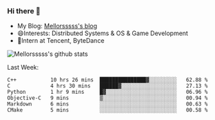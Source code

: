 ### Hi there 👋

- My Blog: [Mellorsssss's blog](https://mellorsssss.com/)
- 😄Interests: Distributed Systems & OS & Game Development
- 🤔Intern at Tencent, ByteDance


![Mellorsssss's github stats](https://github-readme-stats.vercel.app/api?username=Mellorsssss&show_icons=true&theme=radical)

<!-- ![Top Langs](https://github-readme-stats.vercel.app/api/top-langs/?username=anuraghazra&hide=javascript,html,typescript,css,glsl) -->

<!--
**Mellorsssss/Mellorsssss** is a ✨ _special_ ✨ repository because its `README.md` (this file) appears on your GitHub profile.

Here are some ideas to get you started:

- 🔭 I’m currently working on ...
- 🌱 I’m currently learning ...
- 👯 I’m looking to collaborate on ...
- 🤔 I’m looking for help with ...
- 💬 Ask me about ...
- 📫 How to reach me: ...
- 😄 Pronouns: ...
- ⚡ Fun fact: ...
-->

Last Week:
<!--START_SECTION:waka-->

```text
C++           10 hrs 26 mins  ███████████████▓░░░░░░░░░   62.88 %
C             4 hrs 30 mins   ██████▓░░░░░░░░░░░░░░░░░░   27.13 %
Python        1 hr 9 mins     █▓░░░░░░░░░░░░░░░░░░░░░░░   06.96 %
Objective-C   9 mins          ▒░░░░░░░░░░░░░░░░░░░░░░░░   00.94 %
Markdown      6 mins          ░░░░░░░░░░░░░░░░░░░░░░░░░   00.63 %
CMake         5 mins          ░░░░░░░░░░░░░░░░░░░░░░░░░   00.58 %
```

<!--END_SECTION:waka-->
